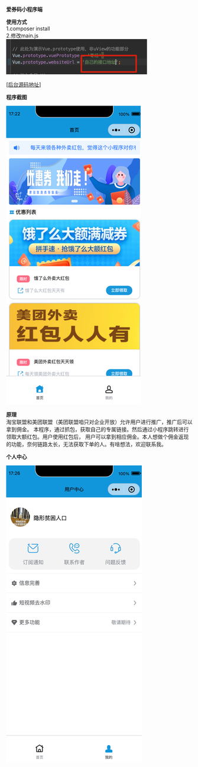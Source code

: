 **爱券码小程序端**

**使用方式**  
1.composer install  
2.修改main.js   
![](.README_images/b55078a6.png)

<a href="https://gitee.com/twopiece/chwl">[后台源码地址] </a>

**程序截图**

![](.README_images/a5055065.png)

**原理**  
淘宝联盟和美团联盟（美团联盟咱只对企业开放）允许用户进行推广，推广后可以拿到佣金。
本程序，通过抓包，获取自己的专属链接。然后通过小程序跳转进行领取大额红包。用户使用红包后，
用户可以拿到相应佣金。本人想做个佣金返现的功能，奈何链路太长，无法获取下单的人。有啥想法，欢迎联系我。

**个人中心**

![](.README_images/60c4073d.png)
